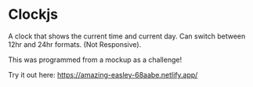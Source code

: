 # Clockjs

A clock that shows the current time and current day. Can switch between 12hr and 24hr formats. (Not Responsive).

This was programmed from a mockup as a challenge!

Try it out here: https://amazing-easley-68aabe.netlify.app/
